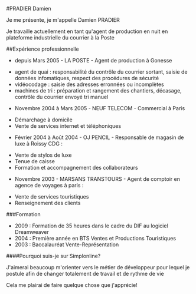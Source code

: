 #PRADIER Damien

Je me présente, je m'appelle Damien PRADIER

Je travaille actuellement en tant qu'agent de production  en nuit 
en plateforme industrielle du courrier à la Poste


##Expérience professionnelle

* depuis Mars 2005 - LA POSTE - Agent de production à Gonesse

- agent de quai : responsabilité du contrôle du courrier sortant, saisie de 
données infomatiques, respect des procédures de sécurité
- vidéocodage : saisie des adresses erronnées ou incomplètes
- machines de tri : préparation et rangement des chantiers, décasage, contrôle
du courrier envoyé
tri manuel

* Novembre 2004 à Mars 2005 - NEUF TELECOM - Commercial à Paris
- Démarchage à domicile
- Vente de services internet et téléphoniques

* Février 2004 à Août 2004 - OJ PENCIL - Responsable de magasin de luxe à
Roissy CDG :
- Vente de stylos de luxe
- Tenue de caisse
- Formation et accompagnement des collaborateurs

* Novembre 2003 - MARSANS TRANSTOURS - Agent de comptoir en agence de voyages à 
paris :
- Vente de services touristiques
- Renseignement des clients

###Formation
- 2009 : Formation de 35 heures dans le cadre du DIF au logiciel Dreamweaver
- 2004 : Première année en BTS Ventes et Productions Touristiques
- 2003 : Baccalauréat Vente-Représentation

####Pourquoi suis-je sur Simplonline?

J'aimerai beaucoup m'orienter vers le métier de développeur pour lequel je 
postule afin de changer totalement de travail et de rythme de vie

Cela me plairai de faire quelque chose que j'apprécie!



